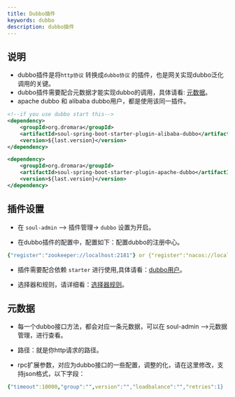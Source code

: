 ```yaml
---
title: Dubbo插件
keywords: dubbo
description: dubbo插件
---
```


## 说明

* dubbo插件是将`http协议` 转换成`dubbo协议` 的插件，也是网关实现dubbo泛化调用的关键。
* dubbo插件需要配合元数据才能实现dubbo的调用，具体请看: [元数据](../meta-data)。
* apache dubbo 和 alibaba dubbo用户，都是使用该同一插件。

```xml
<!--if you use dubbo start this-->
<dependency>
    <groupId>org.dromara</groupId>
    <artifactId>soul-spring-boot-starter-plugin-alibaba-dubbo</artifactId>
    <version>${last.version}</version>
</dependency>

<dependency>
    <groupId>org.dromara</groupId>
    <artifactId>soul-spring-boot-starter-plugin-apache-dubbo</artifactId>
    <version>${last.version}</version>
</dependency>
```

## 插件设置

* 在 `soul-admin` --> 插件管理-> `dubbo` 设置为开启。

* 在dubbo插件的配置中，配置如下：配置dubbo的注册中心。
```yaml
{"register":"zookeeper://localhost:2181"} or {"register":"nacos://localhost:8848"} 
```
* 插件需要配合依赖 `starter` 进行使用,具体请看：[dubbo用户](../dubbo-proxy)。

* 选择器和规则，请详细看：[选择器规则](../selector-and-rule)。

## 元数据

* 每一个dubbo接口方法，都会对应一条元数据，可以在 soul-admin -->元数据管理，进行查看。

* 路径：就是你http请求的路径。 

* rpc扩展参数，对应为dubbo接口的一些配置，调整的化，请在这里修改，支持json格式，以下字段：

```yaml
{"timeout":10000,"group":"",version":"","loadbalance":"","retries":1}
```


